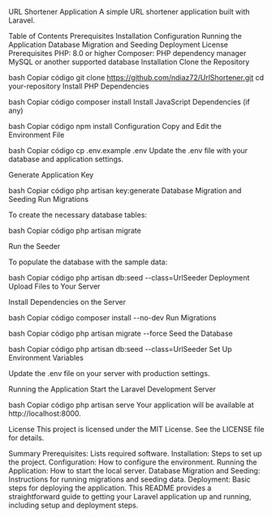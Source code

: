 URL Shortener Application
A simple URL shortener application built with Laravel.

Table of Contents
Prerequisites
Installation
Configuration
Running the Application
Database Migration and Seeding
Deployment
License
Prerequisites
PHP: 8.0 or higher
Composer: PHP dependency manager
MySQL or another supported database
Installation
Clone the Repository

bash
Copiar código
git clone https://github.com/ndiaz72/UrlShortener.git
cd your-repository
Install PHP Dependencies

bash
Copiar código
composer install
Install JavaScript Dependencies (if any)

bash
Copiar código
npm install
Configuration
Copy and Edit the Environment File

bash
Copiar código
cp .env.example .env
Update the .env file with your database and application settings.

Generate Application Key

bash
Copiar código
php artisan key:generate
Database Migration and Seeding
Run Migrations

To create the necessary database tables:

bash
Copiar código
php artisan migrate

Run the Seeder

To populate the database with the sample data:

bash
Copiar código
php artisan db:seed --class=UrlSeeder
Deployment
Upload Files to Your Server

Install Dependencies on the Server

bash
Copiar código
composer install --no-dev
Run Migrations

bash
Copiar código
php artisan migrate --force
Seed the Database

bash
Copiar código
php artisan db:seed --class=UrlSeeder
Set Up Environment Variables

Update the .env file on your server with production settings.


Running the Application
Start the Laravel Development Server

bash
Copiar código
php artisan serve
Your application will be available at http://localhost:8000.

License
This project is licensed under the MIT License. See the LICENSE file for details.

Summary
Prerequisites: Lists required software.
Installation: Steps to set up the project.
Configuration: How to configure the environment.
Running the Application: How to start the local server.
Database Migration and Seeding: Instructions for running migrations and seeding data.
Deployment: Basic steps for deploying the application.
This README provides a straightforward guide to getting your Laravel application up and running, including setup and deployment steps.